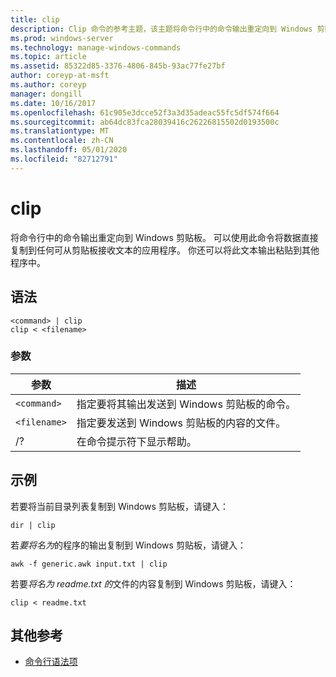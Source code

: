 ```yaml
---
title: clip
description: Clip 命令的参考主题，该主题将命令行中的命令输出重定向到 Windows 剪贴板。
ms.prod: windows-server
ms.technology: manage-windows-commands
ms.topic: article
ms.assetid: 85322d85-3376-4806-845b-93ac77fe27bf
author: coreyp-at-msft
ms.author: coreyp
manager: dongill
ms.date: 10/16/2017
ms.openlocfilehash: 61c905e3dcce52f3a3d35adeac55fc5df574f664
ms.sourcegitcommit: ab64dc83fca28039416c26226815502d0193500c
ms.translationtype: MT
ms.contentlocale: zh-CN
ms.lasthandoff: 05/01/2020
ms.locfileid: "82712791"
---
```

# <a name="clip"></a>clip

将命令行中的命令输出重定向到 Windows 剪贴板。 可以使用此命令将数据直接复制到任何可从剪贴板接收文本的应用程序。 你还可以将此文本输出粘贴到其他程序中。

## <a name="syntax"></a>语法

```
<command> | clip
clip < <filename>
```

### <a name="parameters"></a>参数

| 参数 | 描述 |
| --------- | ----------- |
| `<command>` | 指定要将其输出发送到 Windows 剪贴板的命令。 |
| `<filename>` | 指定要发送到 Windows 剪贴板的内容的文件。 |
| /? | 在命令提示符下显示帮助。 |

## <a name="examples"></a>示例

若要将当前目录列表复制到 Windows 剪贴板，请键入：

```
dir | clip
```

若*要将名为*的程序的输出复制到 Windows 剪贴板，请键入：

```
awk -f generic.awk input.txt | clip
```

若要*将名为 readme.txt 的*文件的内容复制到 Windows 剪贴板，请键入：

```
clip < readme.txt
```

## <a name="additional-references"></a>其他参考

- [命令行语法项](command-line-syntax-key.md)
